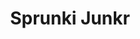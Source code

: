 ---
slug: sprunki-junkr-2637
title: Sprunki Junkr
description: "Sprunki Junkr is an exciting online game. Play for free directly in your browser!"
icon: /images/popular_mods/Sprunki Junkr.png
url: https://wowtbc.net/sprunkin/sprunki-junkr/index.html
previewImage: /images/popular_mods/Sprunki Junkr.png
type: popular mods

# SEO配置
seo:
  title: "Sprunki Junkr - Play Free Online Game | Fun Browser Games"
  description: "Sprunki Junkr - Play this fun online game for free in your browser. No download required!"
  ogImage: "/images/popular_mods/Sprunki Junkr.png"
  keywords: "sprunki-junkr-2637, online game, browser game, free game, popular mods game, play online"

videoUrls:
  - https://www.youtube.com/embed/example1
  - https://www.youtube.com/embed/example2

whyPlay:
  title: "Why Play Sprunki Junkr?"
  items:
    - "Immersive Gameplay: Sprunki Junkr offers an engaging and immersive gaming experience that will keep you entertained for hours"
    - "Challenging Levels: Test your skills with increasingly difficult challenges and obstacles"
    - "Beautiful Graphics: Enjoy stunning visuals and smooth animations that bring the game world to life"
    - "Regular Updates: New content and features are added regularly to keep the game fresh and exciting"
    - "Free to Play: Experience all the fun without spending a penny"
    - "Community Features: Connect with other players, share strategies, and compete for high scores"
    - "Cross-Platform: Play on any device with a web browser, no downloads required"

features:
  title: "Key Features of Sprunki Junkr"
  image: "/images/popular_mods/Sprunki Junkr.png"
  items:
    - "Intuitive Controls: Easy to learn controls make Sprunki Junkr accessible for players of all skill levels"
    - "Multiple Game Modes: Enjoy various gameplay options that provide different challenges and experiences"
    - "Character Customization: Personalize your gaming experience with unique characters and items"
    - "Achievement System: Complete special tasks to earn rewards and recognition"
    - "Leaderboards: Compete with players worldwide and see who can achieve the highest scores"

characteristics:
  title: "Game Characteristics"
  image: "/images/popular_mods/Sprunki Junkr.png"
  items:
    - "Genre: Popular mods game with elements of strategy and skill"
    - "Difficulty: Suitable for both casual gamers and those seeking a challenge"
    - "Play Time: Quick sessions or extended gameplay, depending on your preference"
    - "Art Style: Vibrant and engaging visuals that enhance the gaming experience"
    - "Sound Design: Immersive audio that complements the gameplay perfectly"

info: "Sprunki Junkr is an exciting online game that offers players a unique and engaging gaming experience. With its intuitive controls, stunning visuals, and challenging gameplay, Sprunki Junkr provides hours of entertainment for players of all ages and skill levels. Whether you're looking for a quick gaming session during a break or an extended play session, Sprunki Junkr delivers an immersive experience that will keep you coming back for more. The game features multiple levels of increasing difficulty, ensuring that players are constantly challenged as they progress. With regular updates adding new content and features, Sprunki Junkr remains fresh and exciting, providing endless entertainment options for its growing community of players."

howToPlayIntro: "Welcome to Sprunki Junkr! This guide will walk you through the basics and help you master the game. Whether you're a beginner or looking to improve your skills, these tips and instructions will enhance your gaming experience."

howToPlaySteps:
  - title: "Getting Started"
    description: "Begin your Sprunki Junkr adventure by familiarizing yourself with the controls. Use your keyboard or mouse to navigate through the game interface. The tutorial will guide you through the basic mechanics and help you understand the objectives."
  - title: "Understanding the Objectives"
    description: "In Sprunki Junkr, your main goal is to progress through levels by completing specific objectives. Each level presents unique challenges that require different strategies and approaches."
  - title: "Mastering the Controls"
    description: "Practice using the controls to improve your precision and reaction time. Sprunki Junkr requires quick reflexes and strategic thinking to overcome obstacles and defeat opponents."
  - title: "Utilizing Power-ups"
    description: "Collect power-ups throughout the game to enhance your abilities and overcome difficult challenges. Each power-up offers unique advantages that can be crucial for success."
  - title: "Developing Strategies"
    description: "As you progress in Sprunki Junkr, develop effective strategies for different scenarios. Analyze patterns, anticipate challenges, and adapt your approach to maximize your performance."

faq:
  title: "Frequently Asked Questions about Sprunki Junkr"
  items:
    - question: "Is Sprunki Junkr free to play?"
      answer: "Yes, Sprunki Junkr is completely free to play directly in your web browser. No downloads or purchases are required to enjoy the full game experience."
    - question: "Can I play Sprunki Junkr on mobile devices?"
      answer: "Yes, Sprunki Junkr is optimized for both desktop and mobile play. You can enjoy the game on any device with a web browser and internet connection."
    - question: "Are there any in-game purchases?"
      answer: "While Sprunki Junkr is free to play, there may be optional in-game purchases available for cosmetic items or additional features that don't affect core gameplay."
    - question: "How often is Sprunki Junkr updated?"
      answer: "The developers regularly update Sprunki Junkr with new content, features, and improvements based on player feedback and game performance."
    - question: "Can I play Sprunki Junkr offline?"
      answer: "Currently, Sprunki Junkr requires an internet connection to play as it's a browser-based online game."
    - question: "Is Sprunki Junkr suitable for children?"
      answer: "Yes, Sprunki Junkr is designed to be family-friendly and suitable for players of all ages."
    - question: "How do I report bugs or issues?"
      answer: "If you encounter any problems while playing Sprunki Junkr, you can report them through the game's support page or contact the developers directly through their website."
    - question: "Still Have Questions?"
      answer: "If you have additional questions about Sprunki Junkr that aren't covered in this FAQ, please visit our support center or contact our customer service team for assistance."
---